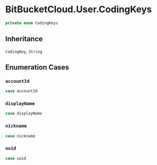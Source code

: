 # BitBucketCloud.User.CodingKeys

``` swift
private enum CodingKeys
```

## Inheritance

`CodingKey`, `String`

## Enumeration Cases

### `accountId`

``` swift
case accountId
```

### `displayName`

``` swift
case displayName
```

### `nickname`

``` swift
case nickname
```

### `uuid`

``` swift
case uuid
```
